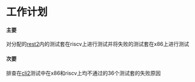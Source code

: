 # 工作计划



#### 主要

对分配的[rest2](https://github.com/KotorinMinami/res_list/blob/master/NeedTest/rest2)内的测试套在riscv上进行测试并将失败的测试套在x86上进行测试

#### 次要

排查在[cli2](https://github.com/brsf11/Tarsier-Internship/blob/main/Testing/mugenTestcase/cli2.txt)测试中在x86和riscv上均不通过的36个测试套的失败原因